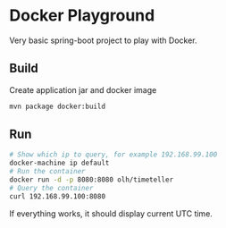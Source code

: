 # Docker Playground
Very basic spring-boot project to play with Docker.

## Build
Create application jar and docker image
```bash
mvn package docker:build
```

## Run
```bash
# Show which ip to query, for example 192.168.99.100
docker-machine ip default
# Run the container
docker run -d -p 8080:8080 olh/timeteller
# Query the container
curl 192.168.99.100:8080
```

If everything works, it should display current UTC time.


